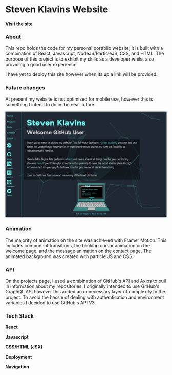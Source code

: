 # Steven Klavins Website

**[Visit the site](https://steven-klavins.netlify.app/)**

### About 

This repo holds the code for my personal portfolio website, it is built with a combination of React, Javascript, NodeJS/ParticleJS, CSS, and HTML. The purpose of this project is to exhibit my skills as a developer whilst also providing a good user experience.

I have yet to deploy this site however when its up a link will be provided.

### Future changes

At present my website is not optimized for mobile use, however this is something I intend to do in the near future.

![](/README_Screenshot.png)


### Animation

The majority of animation on the site was achieved with Framer Motion. This includes component transitions, the blinking cursor animation on the welcome page, and the message animation on the contact page. The animated background was created with particle JS and CSS.

### API

On the projects page, I used a combination of GitHub's API and Axios to pull in information about my repositories. I originally intended to use GitHub's GraphQL API however this added an unnecessary layer of complexity to the project. To avoid the hassle of dealing with authentication and environment variables I decided to use GitHub's API V3.

### Tech Stack

**React**

**Javascript**

**CSS/HTML (JSX)**

**Deployment** 

**Navigation** 
